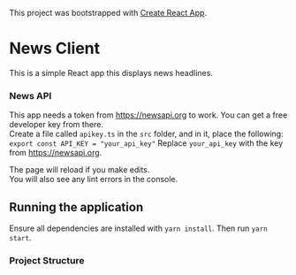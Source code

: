 This project was bootstrapped with [Create React App](https://github.com/facebook/create-react-app).

# News Client

This is a simple React app this displays news headlines.

### News API

This app needs a token from https://newsapi.org to work. You can get a free developer key from there.<br />
Create a file called `apikey.ts` in the `src` folder, and in it, place the following: <br/>
`export const API_KEY = "your_api_key"`
Replace `your_api_key` with the key from https://newsapi.org.

The page will reload if you make edits.<br />
You will also see any lint errors in the console.

## Running the application

Ensure all dependencies are installed with `yarn install`. Then run `yarn start`.

### Project Structure
